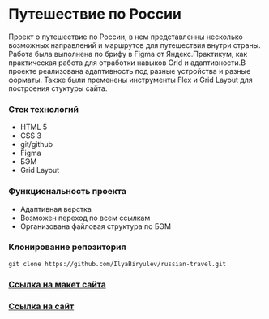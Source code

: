 <h1>Путешествие по России</h1>
<p>Проект о путешествие по России, в нем представленны несколько возможных направлений и маршрутов для путешествия внутри страны. Работа была выполнена по брифу в Figma от Яндекс.Практикум, как практическая работа для отработки навыков Grid и адаптивности.В проекте реализована адаптивность под разные устройства и разные форматы. Также были пременены инструменты Flex и Grid Layout для построения стуктуры сайта.</p>

<h3>Стек технологий</h3>
<ul>
  <li>HTML 5</li>
  <li>CSS 3</li>
  <li>git/github</li>
  <li>Figma</li>
  <li>БЭМ</li>
  <li>Grid Layout</li>
</ul>

<h3>Функциональность проекта</h3>
<ul>
  <li>Адаптивная верстка</li>
  <li>Возможен переход по всем ссылкам</li>
  <li>Организована файловая структура по БЭМ</li>
</ul>

<h3>Клонирование репозитория</h3>

```
git clone https://github.com/IlyaBiryulev/russian-travel.git
```
<h3><a href="https://www.figma.com/file/5S2WSbEFL6awjVWJ0NWL8Q/Sprint-3_-Russia-_-desktop-%2B-mobile?node-id=28503%3A0&t=n91bqM2FiKfhbvog-0">Ссылка на макет сайта</a></h3>
<h3><a href="https://ilyabiryulev.github.io/russian-travel/">Ссылка на сайт</a></h3>



